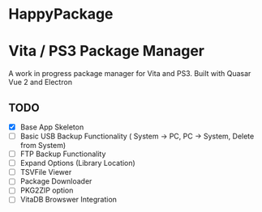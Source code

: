 
# HappyPackage
Vita / PS3 Package Manager
=======

A work in progress package manager for Vita and PS3.  Built with Quasar Vue 2 and Electron

## TODO
- [x] Base App Skeleton
- [ ] Basic USB Backup Functionality ( System -> PC, PC -> System, Delete from System)
- [ ] FTP Backup Functionality
- [ ] Expand Options (Library Location)
- [ ] TSVFile Viewer
- [ ] Package Downloader
- [ ] PKG2ZIP option
- [ ] VitaDB Browswer Integration

